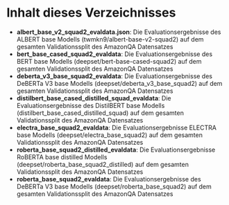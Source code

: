 # Inhalt dieses Verzeichnisses

- **albert_base_v2_squad2_evaldata.json**: Die Evaluationsergebnisse des ALBERT base Modells (twmkn9/albert-base-v2-squad2) auf dem gesamten Validationssplit des AmazonQA Datensatzes
- **bert_base_cased_squad2_evaldata**: Die Evaluationsergebnisse des BERT base Modells (deepset/bert-base-cased-squad2) auf dem gesamten Validationssplit des AmazonQA Datensatzes
- **deberta_v3_base_squad2_evaldata**: Die Evaluationsergebnisse des DeBERTa V3 base Modells (deepset/deberta_v3_base_squad2) auf dem gesamten Validationssplit des AmazonQA Datensatzes
- **distilbert_base_cased_distilled_squad_evaldata**: Die Evaluationsergebnisse des DistilBERT base Modells (distilbert_base_cased_distilled_squad) auf dem gesamten Validationssplit des AmazonQA Datensatzes
- **electra_base_squad2_evaldata**: Die Evaluationsergebnisse ELECTRA base Modells (deepset/electra_base_squad2) auf dem gesamten Validationssplit des AmazonQA Datensatzes
- **roberta_base_squad2_distilled_evaldata**: Die Evaluationsergebnisse RoBERTA base distilled Modells (deepset/roberta_base_squad2_distilled) auf dem gesamten Validationssplit des AmazonQA Datensatzes
- **roberta_base_squad2_evaldata**: Die Evaluationsergebnisse des DeBERTa V3 base Modells (deepset/roberta_base_squad2) auf dem gesamten Validationssplit des AmazonQA Datensatzes
